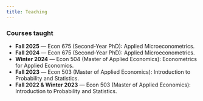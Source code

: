 ```yaml
---
title: Teaching
---
```


### Courses taught

- **Fall 2025** — Econ 675 (Second-Year PhD): Applied Microeconometrics.
- **Fall 2024** — Econ 675 (Second-Year PhD): Applied Microeconometrics.
- **Winter 2024** — Econ 504 (Master of Applied Economics): Econometrics for Applied Economics.
- **Fall 2023** — Econ 503 (Master of Applied Economics): Introduction to Probability and Statistics.
- **Fall 2022 & Winter 2023** — Econ 503 (Master of Applied Economics): Introduction to Probability and Statistics.
